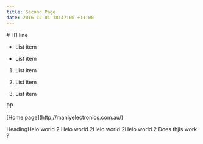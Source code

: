 ```yaml
---
title: Second Page
date: 2016-12-01 18:47:00 +11:00
---
```


<HTML>
  <head>
    <title>{{ page.title }}</title>
  </head>
  <body>
# H1 line

* List item

* List item

1.  List item

2.  List item

3.  List item
<p>PP</p>
[Home page](http://manlyelectronics.com.au/)

HeadingHelo world 2 Helo world 2Helo world 2Helo world 2 Does thjis work ?